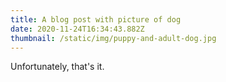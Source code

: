 ```yaml
---
title: A blog post with picture of dog
date: 2020-11-24T16:34:43.882Z
thumbnail: /static/img/puppy-and-adult-dog.jpg
---
```


Unfortunately, that's it.
